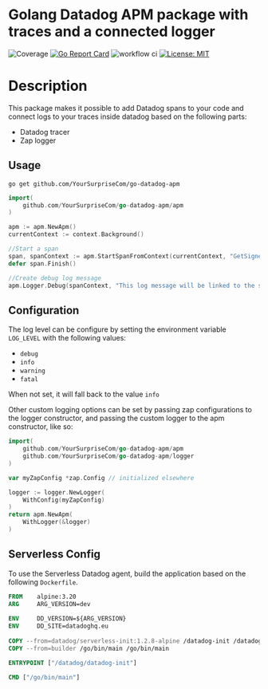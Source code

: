 # Golang Datadog APM package with traces and a connected logger
![Coverage](https://img.shields.io/badge/Coverage-100.0%25-brightgreen)
[![Go Report Card](https://goreportcard.com/badge/github.com/YourSurpriseCom/go-datadog-apm)](https://goreportcard.com/report/github.com/YourSurpriseCom/go-datadog-apm) 
![workflow ci](https://github.com/YourSurpriseCom/go-datadog-apm/actions/workflows/ci.yml/badge.svg)
[![License: MIT](https://img.shields.io/badge/License-MIT-yellow.svg)](https://opensource.org/licenses/MIT)

# Description
This package makes it possible to add Datadog spans to your code and connect logs to your traces inside datadog based on the following parts:

* Datadog tracer
* Zap logger


## Usage
`go get github.com/YourSurpriseCom/go-datadog-apm`

```Go
import(
    github.com/YourSurpriseCom/go-datadog-apm/apm
)

apm := apm.NewApm()
currentContext := context.Background()

//Start a span
span, spanContext := apm.StartSpanFromContext(currentContext, "GetSignedUrl")
defer span.Finish()

//Create debug log message
apm.Logger.Debug(spanContext, "This log message will be linked to the span based on the spanContext")
```

## Configuration
The log level can be configure by setting the environment variable `LOG_LEVEL` with the following values:

* `debug`
* `info`
* `warning`
* `fatal`

When not set, it will fall back to the value `info`

Other custom logging options can be set by passing zap configurations to the logger constructor, and passing the custom logger to the apm constructor, like so:
```Go
import(
    github.com/YourSurpriseCom/go-datadog-apm/apm
    github.com/YourSurpriseCom/go-datadog-apm/logger
)

var myZapConfig *zap.Config // initialized elsewhere

logger := logger.NewLogger(
    WithConfig(myZapConfig)
)
return apm.NewApm(
    WithLogger(&logger)
)
```

## Serverless Config
To use the Serverless Datadog agent, build the application based on the following `Dockerfile`.

```Dockerfile
FROM    alpine:3.20
ARG     ARG_VERSION=dev
    
ENV     DD_VERSION=${ARG_VERSION}
ENV     DD_SITE=datadoghq.eu
    
COPY --from=datadog/serverless-init:1.2.8-alpine /datadog-init /datadog/datadog-init
COPY --from=builder /go/bin/main /go/bin/main

ENTRYPOINT ["/datadog/datadog-init"]

CMD ["/go/bin/main"]
```
